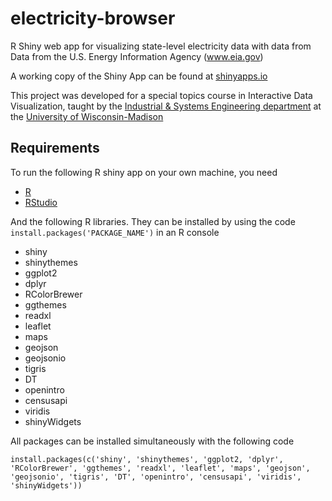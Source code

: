 # electricity-browser
R Shiny web app for visualizing state-level electricity data with data from Data from the U.S. Energy Information Agency (www.eia.gov)

A working copy of the Shiny App can be found at [shinyapps.io](https://nuclearkatie.shinyapps.io/electricity-browser/)

This project was developed for a special topics course in Interactive Data Visualization, taught by the [Industrial & Systems Engineering department](https://www.engr.wisc.edu/department/industrial-systems-engineering/) at the [University of Wisconsin-Madison](https://www.wisc.edu)

## Requirements

To run the following R shiny app on your own machine, you need

- [R](https://cran.r-project.org/mirrors.html)
- [RStudio](https://www.rstudio.com)

And the following R libraries. They can be installed by using the code
```install.packages('PACKAGE_NAME')``` in an R console

- shiny
- shinythemes
- ggplot2
- dplyr
- RColorBrewer
- ggthemes
- readxl
- leaflet
- maps
- geojson
- geojsonio
- tigris
- DT
- openintro
- censusapi
- viridis
- shinyWidgets

All packages can be installed simultaneously with the following code

```install.packages(c('shiny', 'shinythemes', 'ggplot2, 'dplyr', 'RColorBrewer', 'ggthemes', 'readxl', 'leaflet', 'maps', 'geojson', 'geojsonio', 'tigris', 'DT', 'openintro', 'censusapi', 'viridis', 'shinyWidgets'))```
